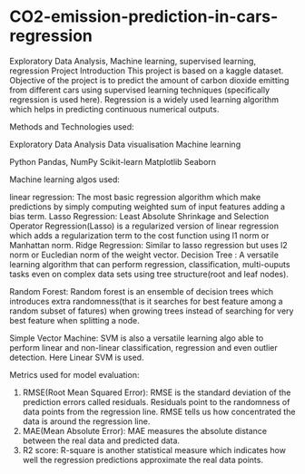 # CO2-emission-prediction-in-cars-regression
Exploratory Data Analysis, Machine learning, supervised learning, regression
Project Introduction
  This project is based on a kaggle dataset. Objective of the project is to predict the amount of carbon dioxide emitting from different cars using supervised learning techniques (specifically regression is used here). Regression is a widely used learning algorithm which helps in predicting continuous numerical outputs.
  
Methods and Technologies used:
 
 Exploratory Data Analysis
 Data visualisation
 Machine learning
 
 Python
 Pandas, NumPy
 Scikit-learn
 Matplotlib
 Seaborn
 
Machine learning algos used:

linear regression:
   The most basic regression algorithm which make predictions by simply computing weighted sum of input features adding a bias term.
Lasso Regression:
   Least Absolute Shrinkage and Selection Operator Regression(Lasso) is a regularized version of linear regression which adds a regularization term to the cost function using l1 norm or Manhattan norm.
Ridge Regression:
    Similar to lasso regression but uses l2 norm or Eucledian norm of the weight vector.
Decision Tree :
    A versatile learning algorithm that can perform regression, classification, multi-ouputs tasks even on complex data sets using tree structure(root and leaf nodes).
    
Random Forest:
   Random forest is an ensemble of decision trees which introduces extra randomness(that is it searches for best feature among a random subset of fatures) when growing trees instead of searching for very best feature when splitting a node.
   
Simple Vector Machine:
   SVM is also a versatile learning algo able to perform linear and non-linear classification, regression and even outlier detection. Here Linear SVM is used.
   
Metrics used for model evaluation:
   1. RMSE(Root Mean Squared Error):
          RMSE is the standard deviation of the prediction errors called residuals. Residuals point to the randomness of data points from the regression line. RMSE tells us how concentrated the data is around the regression line.
   2. MAE(Mean Absolute Error):
         MAE measures the absolute distance between the real data and predicted data.
   3. R2 score:
          R-square is another statistical measure which indicates how well the regression predictions approximate the real data points.

 
